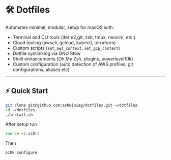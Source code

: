 # 🛠️ Dotfiles

Automates minimal, modular, setup for macOS with:

- Terminal and CLI tools (iterm2,git, zsh, tmux, neovim, etc.)
- Cloud tooling (awscli, gcloud, kubectl, terraform)
- Custom scripts (`set_aws_context`, `set_gcp_context`)
- Dotfile symlinking via GNU Stow
- Shell enhancements (Oh My Zsh, plugins, powerlevel10k)
- Custom configuration (auto detection of AWS profiles, git configurations, aliases etc)

---

## ⚡️ Quick Start

```bash
git clone git@github.com:ashwiniag/dotfiles.git ~/dotfiles
cd ~/dotfiles
./install.sh
```

After setup run
```bash
source ~/.zshrc
```
Then
```bash
p10k configure
```